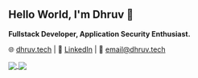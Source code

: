 ## Hello World, I'm Dhruv 👋

**Fullstack Developer, Application Security Enthusiast.**

🌐 [dhruv.tech](https://dhruv.tech) | 
🔗 [LinkedIn](https://linkedin.com/in/dhruvmalik) | 
📨 email@dhruv.tech

<a href="https://github.com/anuraghazra/github-readme-stats" align="center">
    <img align="center" src="https://github.com/dhruv-tech/dhruv-tech/raw/resource/grs/stats.svg" />
</a>


<a href="https://github.com/anuraghazra/github-readme-stats" align="center">
    <img align="center" src="https://github.com/dhruv-tech/dhruv-tech/raw/resource/grs/langs.svg" />
</a>

